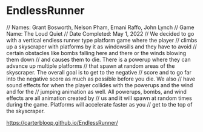 # EndlessRunner
// Names: Grant Bosworth, Nelson Pham, Ernani Raffo, John Lynch
// Game Name: The Loud Quiet
// Date Completed: May 1, 2022
// We decided to go with a vertical endless runner type platform game where the player
// climbs up a skyscraper with platforms by it as windowsills and they have to avoid
// certain obstacles like bombs falling here and there or the winds blowing them down
// and causes them to die. There is a powerup where they can advance up multiple platforms
// that spawn at random areas of the skyscraper. The overall goal is to get to the negative
// score and to go far into the negative score as much as possible before you die. We also
// have sound effects for when the player collides with the powerups and the wind and for the 
// jumping animation as well. All powerups, bombs, and wind effects are all animation created by 
// us and it will spawn at random times during the game. Platforms will accelerate faster as you
// get to the top of the skyscraper.

https://carterbloop.github.io/EndlessRunner/
